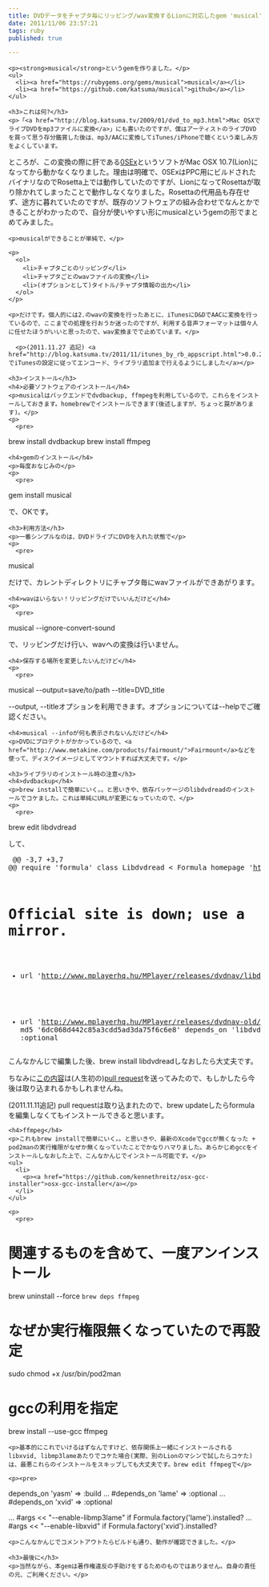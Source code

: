 ```yaml
---
title: DVDデータをチャプタ毎にリッピング/wav変換するLionに対応したgem 'musical'
date: 2011/11/06 23:57:21
tags: ruby
published: true

---
```


	<p><strong>musical</strong>というgemを作りました。</p>
	<ul>
	  <li><a href="https://rubygems.org/gems/musical">musical</a></li>
	  <li><a href="https://github.com/katsuma/musical">github</a></li>
	</ul>

	<h3>これは何?</h3>
	<p>「<a href="http://blog.katsuma.tv/2009/01/dvd_to_mp3.html">Mac OSXでライブDVDをmp3ファイルに変換</a>」にも書いたのですが、僕はアーティストのライブDVDを買って思う存分鑑賞した後は、mp3/AACに変換してiTunes/iPhoneで聴くという楽しみ方をよくしています。
ところが、この変換の際に肝である<a href="http://www.macupdate.com/app/mac/9830/osex">0SEx</a>というソフトがMac OSX 10.7(Lion)になってから動かなくなりました。理由は明確で、0SExはPPC用にビルドされたバイナリなのでRosetta上では動作していたのですが、LionになってRosettaが取り除かれてしまったことで動作しなくなりました。Rosettaの代用品も存在せず、途方に暮れていたのですが、既存のソフトウェアの組み合わせでなんとかできることがわかったので、自分が使いやすい形にmusicalというgemの形でまとめてみました。</p>

	<p>musicalができることが単純で、</p>

	<p>
	  <ol>
		<li>チャプタごとのリッピング</li>
		<li>チャプタごとのwavファイルの変換</li>
		<li>(オプションとして)タイトル/チャプタ情報の出力</li>
	  </ol>
	</p>

	<p>だけです。個人的には2.のwavの変換を行ったあとに、iTunesにD&DでAACに変換を行っているので、ここまでの処理を行おうか迷ったのですが、利用する音声フォーマットは個々人に任せたほうがいいと思ったので、wav変換までで止めています。</p>

      <p>(2011.11.27 追記) <a href="http://blog.katsuma.tv/2011/11/itunes_by_rb_appscript.html">0.0.2でiTunesの設定に従ってエンコード、ライブラリ追加まで行えるようにしました</a></p>

	<h3>インストール</h3>
	<h4>必要ソフトウェアのインストール</h4>
	<p>musicalはバックエンドでdvdbackup, ffmpegを利用しているので、これらをインストールしておきます。homebrewでインストールできます(後述しますが、ちょっと罠があります)。</p>
	<p>
	  <pre>
brew install dvdbackup
brew install ffmpeg</pre>
	</p>

	<h4>gemのインストール</h4>
	<p>毎度おなじみの</p>
	<p>
	  <pre>
gem install musical</pre>
	</p>
	<p>で、OKです。</p>

	<h3>利用方法</h3>
	<p>一番シンプルなのは、DVDドライブにDVDを入れた状態で</p>
	<p>
	  <pre>
musical</pre>
	</p>
	<p>だけで、カレントディレクトリにチャプタ毎にwavファイルができあがります。</p>

	<h4>wavはいらない！リッピングだけでいいんだけど</h4>
	<p>
	  <pre>
musical --ignore-convert-sound</pre>
	</p>
	<p>で、リッピングだけ行い、wavへの変換は行いません。</p>

	<h4>保存する場所を変更したいんだけど</h4>
	<p>
	  <pre>
musical --output=save/to/path --title=DVD_title</pre>
	</p>
	<p>--output, --titleオプションを利用できます。オプションについては--helpでご確認ください。</p>
	
	<h4>musical --infoが何も表示されないんだけど</h4>
	<p>DVDにプロテクトがかかっているので、<a href="http://www.metakine.com/products/fairmount/">Fairmount</a>などを使って、ディスクイメージとしてマウントすれば大丈夫です。</p>

	<h3>ライブラリのインストール時の注意</h3>
	<h4>dvdbackup</h4>
	<p>brew installで簡単にいく。。と思いきや、依存パッケージのlibdvdreadのインストールでコケました。これは単純にURLが変更になっていたので、</p>
	<p>
	  <pre>
brew edit libdvdread</pre>
	</p>
	<p>して、</p>
	<p>
	  <pre>
@@ -3,7 +3,7 @@ require 'formula'
 class Libdvdread < Formula
   homepage 'http://www.dtek.chalmers.se/groups/dvd/'
   # Official site is down; use a mirror.
-  url 'http://www.mplayerhq.hu/MPlayer/releases/dvdnav/libdvdread-4.1.3.tar.bz2'
+  url 'http://www.mplayerhq.hu/MPlayer/releases/dvdnav-old/libdvdread-4.1.3.tar.bz2'
   md5 '6dc068d442c85a3cdd5ad3da75f6c6e8'
   depends_on 'libdvdcss' => :optional</pre>
	</p>
	<p>こんなかんじで編集した後、brew install libdvdreadしなおしたら大丈夫です。</p>
	<p>ちなみに<a href="https://github.com/katsuma/homebrew/commit/09a0b8ca14239109c4aedf23d0a1e95aabdc7835">この内容</a>は(人生初の)<a href="https://github.com/mxcl/homebrew/pull/8468">pull request</a>を送ってみたので、もしかしたら今後は取り込まれるかもしれませんね。</p>

<p>(2011.11.11追記) pull requestは取り込まれたので、brew updateしたらformulaを編集しなくてもインストールできると思います。</p>

	<h4>ffmpeg</h4>
	<p>これもbrew installで簡単にいく。。と思いきや、最新のXcodeでgccが無くなった + pod2manの実行権限がなぜか無くなっていたことでかなりハマりました。あらかじめgccをインストールしなおした上で、こんなかんじでインストール可能です。</p>
	<ul>
	  <li>
		<p><a href="https://github.com/kennethreitz/osx-gcc-installer">osx-gcc-installer</a></p>
	  </li>
	</ul>

	<p>
	  <pre>
# 関連するものを含めて、一度アンインストール
brew uninstall --force `brew deps ffmpeg`

# なぜか実行権限無くなっていたので再設定
sudo chmod +x /usr/bin/pod2man

# gccの利用を指定
brew install --use-gcc ffmpeg</pre>
	</p>

	<p>基本的にこれでいけるはずなんですけど、依存関係上一緒にインストールされるlibxvid, libmp3lameあたりでコケた場合(実際、別のLionのマシンで試したらコケた)は、最悪これらのインストールをスキップしても大丈夫です。brew edit ffmpegで</p>

	<p><pre>
depends_on 'yasm' => :build
...
#depends_on 'lame' => :optional
...
#depends_on 'xvid' => :optional

...
#args << "--enable-libmp3lame" if Formula.factory('lame').installed?
...
#args << "--enable-libxvid" if Formula.factory('xvid').installed?</pre></p>

	<p>こんなかんじでコメントアウトたらビルドも通り、動作が確認できました。</p>

	<h3>最後に</h3>
	<p>当然ながら、本gemは著作権違反の手助けをするためのものではありません。自身の責任の元、ご利用ください。</p>


